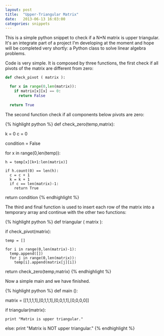 ```yaml
---
layout: post
title:  "Upper-Triangular Matrix"
date:   2013-06-13 16:03:00
categories: snippets
---
```


This is a simple python snippet to check if a N*N matrix is ​​upper triangular. It's an integrate part of a project I'm developing at the moment and hope will be completed very shortly: a Python class to solve linear algebra problems.

Code is very simple. It is composed by three functions, the first check if all pivots of the matrix are different from zero: 

```python
def check_pivot ( matrix ):

  for x in range(0,len(matrix)):
    if matrix[x][x] == 0:
      return False
  
  return True
```

The second function check if all components below pivots are zero: 

{% highlight python %}
def check_zero(temp,matrix):

  k = 0
  c = 0

  condition = False

  for x in range(0,len(temp)):

    h = temp[x][k+1:len(matrix)]
    
    if h.count(0) == len(h):
      c = c + 1
      k = k + 1
      if c == len(matrix)-1:
        return True

  return condition
{% endhighlight  %}

The third and final function is used to insert each row of the matrix into a temporary array and continue with the other two functions:

{% highlight python %}
def triangular ( matrix ):

  if check_pivot(matrix):
  
    temp = []
    
    for i in range(0,len(matrix)-1):
      temp.append([])
      for j in range(0,len(matrix)):
        temp[i].append(matrix[j][i])
        

  return check_zero(temp,matrix)
{% endhighlight  %}

Now a simple main and we have finished.

{% highlight python %}
def main ():

  matrix = [[1,1,1,1],[0,1,1,1],[0,0,1,1],[0,0,0,0]]

  if triangular(matrix):

    print "Matrix is upper triangular."
  else:
    print "Matrix is NOT upper triangular."
{% endhighlight  %}




